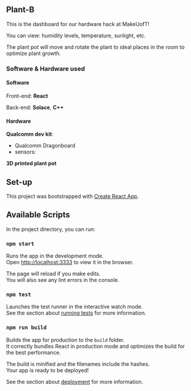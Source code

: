 ## Plant-B

This is the dashboard for our hardware hack at MakeUofT!

You can view: humidity levels, temperature, sunlight, etc.

The plant pot will move and rotate the plant to ideal places in the room to optimize plant growth.

### Software & Hardware used

#### Software

Front-end: **React**

Back-end: **Solace**, **C++**

#### Hardware

**Qualcomm dev kit**:

- Qualcomm Dragonboard
- sensors:

**3D printed plant pot**

## Set-up

This project was bootstrapped with [Create React App](https://github.com/facebook/create-react-app).

## Available Scripts

In the project directory, you can run:

### `npm start`

Runs the app in the development mode.<br />
Open [http://localhost:3333](http://localhost:3333) to view it in the browser.

The page will reload if you make edits.<br />
You will also see any lint errors in the console.

### `npm test`

Launches the test runner in the interactive watch mode.<br />
See the section about [running tests](https://facebook.github.io/create-react-app/docs/running-tests) for more information.

### `npm run build`

Builds the app for production to the `build` folder.<br />
It correctly bundles React in production mode and optimizes the build for the best performance.

The build is minified and the filenames include the hashes.<br />
Your app is ready to be deployed!

See the section about [deployment](https://facebook.github.io/create-react-app/docs/deployment) for more information.


